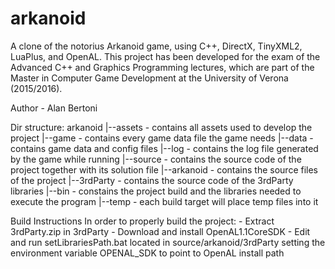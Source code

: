 # arkanoid
A clone of the notorius Arkanoid game, using C++, DirectX, TinyXML2, LuaPlus, and OpenAL. This project has been developed for the exam of the Advanced C++ and Graphics Programming lectures, which are part of the Master in Computer Game Development at the University of Verona (2015/2016).

Author - Alan Bertoni

Dir structure:
arkanoid
|--assets - contains all assets used to develop the project
|--game - contains every game data file the game needs
	|--data - contains game data and config files
	|--log - contains the log file generated by the game while running
|--source - contains the source code of the project together with its solution file
	|--arkanoid - contains the source files of the project
		|--3rdParty - contains the source code of the 3rdParty libraries
	|--bin - constains the project build and the libraries needed to execute the program
	|--temp - each build target will place temp files into it

Build Instructions
In order to properly build the project:
	- Extract 3rdParty.zip in 3rdParty
	- Download and install OpenAL1.1CoreSDK
	- Edit and run setLibrariesPath.bat located in source/arkanoid/3rdParty setting the environment variable OPENAL_SDK to point to OpenAL install path

